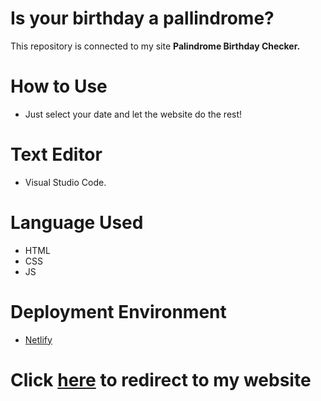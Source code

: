 # Is your birthday a pallindrome?

  This repository is connected to my site **Palindrome Birthday Checker.**
  
 # How to Use
 - Just select your date and let the website do the rest!
 
 # Text Editor
 - Visual Studio Code.
 
 # Language Used
 - HTML
 - CSS
 - JS
 
 # Deployment Environment
 - [Netlify](https://netlify.com)
 
 # Click [here](harshv-dob.netlify.app) to redirect to my website

